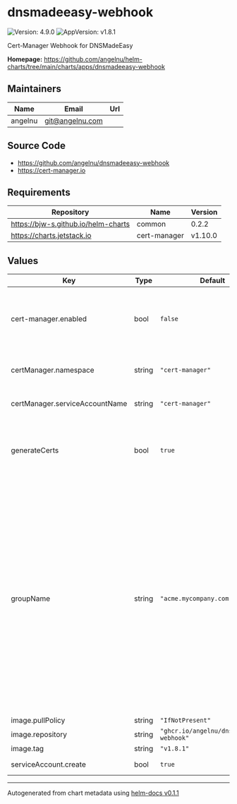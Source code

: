 # dnsmadeeasy-webhook

![Version: 4.9.0](https://img.shields.io/badge/Version-4.9.0-informational?style=flat-square) ![AppVersion: v1.8.1](https://img.shields.io/badge/AppVersion-v1.8.1-informational?style=flat-square)

Cert-Manager Webhook for DNSMadeEasy

**Homepage:** <https://github.com/angelnu/helm-charts/tree/main/charts/apps/dnsmadeeasy-webhook>

## Maintainers

| Name | Email | Url |
| ---- | ------ | --- |
| angelnu | git@angelnu.com |  |

## Source Code

* <https://github.com/angelnu/dnsmadeeasy-webhook>
* <https://cert-manager.io>

## Requirements

| Repository | Name | Version |
|------------|------|---------|
| https://bjw-s.github.io/helm-charts | common | 0.2.2 |
| https://charts.jetstack.io | cert-manager | v1.10.0 |

## Values

| Key | Type | Default | Description |
|-----|------|---------|-------------|
| cert-manager.enabled | bool | `false` | Install cert-manager chart as dependency. Usually this is already installed in the cluster and not needed. |
| certManager.namespace | string | `"cert-manager"` | Namespace where the cert-manager operator was installed to |
| certManager.serviceAccountName | string | `"cert-manager"` | Service account used by the cert-manager |
| generateCerts | bool | `true` | Generate dedicated certs instead of re-using the cert-manager webhook certificate. |
| groupName | string | `"acme.mycompany.com"` | The GroupName here is used to identify your company or business unit that created this webhook. This name will need to be referenced in each Issuer's `webhook` stanza to inform cert-manager of where to send ChallengePayload resources in order to solve the DNS01 challenge. This group name should be **unique**, hence using your own company's domain here is recommended. |
| image.pullPolicy | string | `"IfNotPresent"` | Image pull policy |
| image.repository | string | `"ghcr.io/angelnu/dnsmadeeasy-webhook"` | Image repository |
| image.tag | string | `"v1.8.1"` | Image tag |
| serviceAccount.create | bool | `true` | Create service account |

----------------------------------------------
Autogenerated from chart metadata using [helm-docs v0.1.1](https://github.com/k8s-at-home/helm-docs/releases/v0.1.1)

